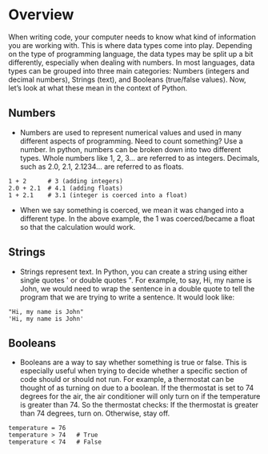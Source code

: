 # Overview
When writing code, your computer needs to know what kind of information you are working with. This is where data types come into play. Depending on the type of programming language, the data types may be split up a bit differently, especially when dealing with numbers.
In most languages, data types can be grouped into three main categories: Numbers (integers and decimal numbers), Strings (text), and Booleans (true/false values). Now, let’s look at what these mean in the context of Python.

## Numbers
- Numbers are used to represent numerical values and used in many different aspects of programming. Need to count something? Use a number. In python, numbers can be broken down into two different types. Whole numbers like 1, 2, 3... are referred to as integers. Decimals, such as 2.0, 2.1, 2.1234... are referred to as floats.
```
1 + 2      # 3 (adding integers)
2.0 + 2.1  # 4.1 (adding floats)
1 + 2.1    # 3.1 (integer is coerced into a float)

```
* When we say something is coerced, we mean it was changed into a different type. In the above example, the 1 was coerced/became a float so that the calculation would work.
## Strings
- Strings represent text. In Python, you can create a string using either single quotes ' or double quotes ". For example, to say, Hi, my name is John, we would need to wrap the sentence in a double quote to tell the program that we are trying to write a sentence. It would look like:
```
"Hi, my name is John"
'Hi, my name is John'
```

## Booleans
- Booleans are a way to say whether something is true or false. This is especially useful when trying to decide whether a specific section of code should or should not run. For example, a thermostat can be thought of as turning on due to a boolean. If the thermostat is set to 74 degrees for the air, the air conditioner will only turn on if the temperature is greater than 74. So the thermostat checks:
If the thermostat is greater than 74 degrees, turn on. Otherwise, stay off.
```
temperature = 76
temperature > 74   # True
temperature < 74   # False
```